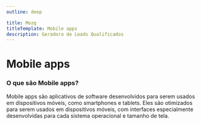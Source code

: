 ```yaml
---
outline: deep

title: Mozg
titleTemplate: Mobile apps
description: Geradora de Leads Qualificados
---
```


<mozg-naim-portfolio></mozg-naim-portfolio>
<mozg-card-tilted></mozg-card-tilted>

# Mobile apps

### **O que são Mobile apps?**

Mobile apps são aplicativos de software desenvolvidos para serem usados em dispositivos móveis, como smartphones e tablets. Eles são otimizados para serem usados em dispositivos móveis, com interfaces especialmente desenvolvidas para cada sistema operacional e tamanho de tela.
